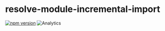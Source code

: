 # **resolve-module-incremental-import**
[![npm version](https://badge.fury.io/js/resolve-module-incremental-import.svg)](https://badge.fury.io/js/resolve-module-incremental-import)
![Analytics](https://ga-beacon.appspot.com/UA-118635726-1/resolve-module-incremental-import?pixel)

